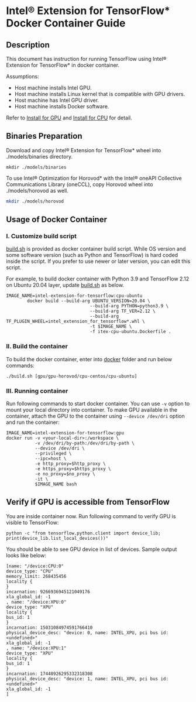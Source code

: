 Intel® Extension for TensorFlow* Docker Container Guide
=======================================================

## Description

This document has instruction for running TensorFlow using Intel® Extension for TensorFlow* in docker container.

Assumptions:
* Host machine installs Intel GPU.
* Host machine installs Linux kernel that is compatible with GPU drivers.
* Host machine has Intel GPU driver.
* Host machine installs Docker software.

Refer to [Install for GPU](../docs/install/install_for_gpu.md) and [Install for CPU](../docs/install/experimental/install_for_cpu.md) for detail.

## Binaries Preparation

Download and copy Intel® Extension for TensorFlow* wheel into ./models/binaries directory.

```
mkdir ./models/binaries
```

To use Intel® Optimization for Horovod* with the Intel® oneAPI Collective Communications Library (oneCCL), copy Horovod wheel into ./models/horovod as well.

```bash
mkdir ./models/horovod
```

## Usage of Docker Container
### I. Customize build script
[build.sh](./build.sh) is provided as docker container build script. While OS version and some software version (such as Python and TensorFlow) is hard coded inside the script. If you prefer to use newer or later version, you can edit this script.

For example, to build docker container with Python 3.9 and TensorFlow 2.12 on Ubuntu 20.04 layer, update [build.sh](./build.sh) as below.
```
IMAGE_NAME=intel-extension-for-tensorflow:cpu-ubuntu
        docker build --build-arg UBUNTU_VERSION=20.04 \
                                --build-arg PYTHON=python3.9 \
                                --build-arg TF_VER=2.12 \
                                --build-arg TF_PLUGIN_WHEEL=intel_extension_for_tensorflow*.whl \
                                -t $IMAGE_NAME \
                                -f itex-cpu-ubuntu.Dockerfile .
```

### II. Build the container

To build the docker container, enter into [docker](./) folder and run below commands:

```
./build.sh [gpu/gpu-horovod/cpu-centos/cpu-ubuntu]
```
### III. Running container

Run following commands to start docker container. You can use `-v` option to mount your local directory into container. To make GPU available in the container, attach the GPU to the container using `--device /dev/dri` option and run the container:

```
IMAGE_NAME=intel-extension-for-tensorflow:gpu
docker run -v <your-local-dir>:/workspace \
           -v /dev/dri/by-path:/dev/dri/by-path \
           --device /dev/dri \
           --privileged \
           --ipc=host \
           -e http_proxy=$http_proxy \
           -e https_proxy=$https_proxy \
           -e no_proxy=$no_proxy \
           -it \
           $IMAGE_NAME bash
```

## Verify if GPU is accessible from TensorFlow
You are inside container now. Run following command to verify GPU is visible to TensorFlow:

```
python -c "from tensorflow.python.client import device_lib; print(device_lib.list_local_devices())"
```
You should be able to see GPU device in list of devices. Sample output looks like below:

```
[name: "/device:CPU:0"
device_type: "CPU"
memory_limit: 268435456
locality {
}
incarnation: 9266936945121049176
xla_global_id: -1
, name: "/device:XPU:0"
device_type: "XPU"
locality {
bus_id: 1
}
incarnation: 15031084974591766410
physical_device_desc: "device: 0, name: INTEL_XPU, pci bus id: <undefined>"
xla_global_id: -1
, name: "/device:XPU:1"
device_type: "XPU"
locality {
bus_id: 1
}
incarnation: 17448926295332318308
physical_device_desc: "device: 1, name: INTEL_XPU, pci bus id: <undefined>"
xla_global_id: -1
]
```